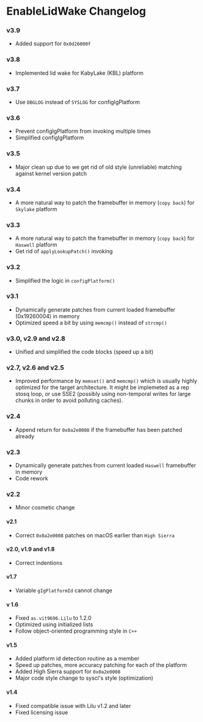EnableLidWake Changelog
==============
### v3.9
- Added support for ```0x0d26000f```

### v3.8

- Implemented lid wake for KabyLake (KBL) platform

### v3.7

- Use ```DBGLOG``` instead of ```SYSLOG``` for configIgPlatform

### v3.6

- Prevent configIgPlatform from invoking multiple times
- Simplified configIgPlatform

### v3.5

- Major clean up due to we get rid of old style (unreliable) matching against kernel version patch

### v3.4

- A more natural way to patch the framebuffer in memory (```copy back```) for ```Skylake``` platform

### v3.3

- A more natural way to patch the framebuffer in memory (```copy back```) for ```Haswell``` platform
- Get rid of ```applyLookupPatch()``` invoking

### v3.2

- Simplified the logic in ```configPlatform()```

### v3.1

- Dynamically generate patches from current loaded framebuffer (0x19260004) in memory
- Optimized speed a bit by using ```memcmp()``` instead of  ```strcmp()```

### v3.0, v2.9 and v2.8

- Unified and simplified the code blocks (speed up a bit)

### v2.7, v2.6 and v2.5
- Improved performance by  ```memset()``` and ```memcmp()``` which is usually highly optimized for the target architecture. It might be implemeted as a rep stosq loop, or use SSE2 (possibly using non-temporal writes for large chunks in order to avoid polluting caches).

### v2.4

- Append return for ```0x0a2e0008``` if the framebuffer has been patched already

### v2.3

- Dynamically generate patches from current loaded ```Haswell``` framebuffer in memory
- Code rework

### v2.2

- Minor cosmetic change

#### v2.1
- Correct ```0x0a2e0008``` patches on macOS earlier than ```High Sierra```

#### v2.0, v1.9 and v1.8
- Correct indentions

#### v1.7
- Variable ```gIgPlatformId``` cannot change

#### v 1.6
- Fixed ```as.vit9696.Lilu``` to 1.2.0
- Optimized using initialized lists
- Follow object-oriented programming style in ```C++```

#### v1.5
- Added platform id detection routine as a member 
- Speed up patches, more accuracy patching for each of the platform
- Added High Sierra support for ```0x0a2e0008```
- Major code style change to syscl's style (optimization)

#### v1.4
- Fixed compatible issue with Lilu v1.2 and later
- Fixed licensing issue
